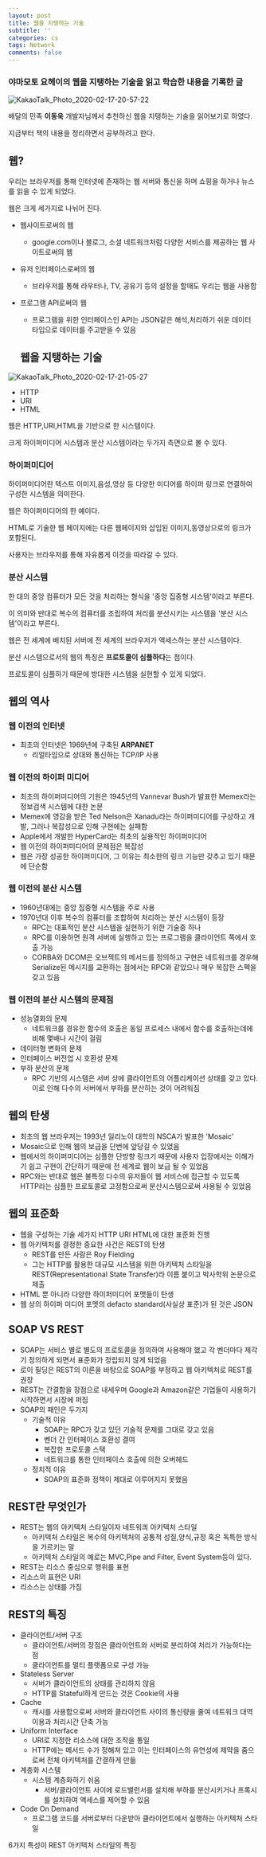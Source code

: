 ```yaml
---
layout: post
title: 웹을 지탱하는 기술
subtitle: ''
categories: cs
tags: Network
comments: false
---
```


### 야마모토 요헤이의 웹을 지탱하는 기술을 읽고 학습한 내용을 기록한 글

![KakaoTalk_Photo_2020-02-17-20-57-22](https://user-images.githubusercontent.com/43809168/74651864-238d6700-51c8-11ea-9924-3fcedb3b64e8.jpeg)

배달의 민족 **이동욱** 개발자님께서 추천하신 웹을 지탱하는 기술을 읽어보기로 하였다.

지금부터 책의 내용을 정리하면서 공부하려고 한다.

## 웹?

우리는 브라우저를 통해 인터넷에 존재하는 웹 서버와 통신을 하며 쇼핑을 하거나 뉴스를 읽을 수 있게 되었다.

웹은 크게 세가지로 나뉘어 진다.

- 웹사이트로써의 웹
  - google.com이나 블로그, 소셜 네트워크처럼 다양한 서비스를 제공하는 웹 사이트로써의 웹

- 유저 인터페이스로써의 웹
  - 브라우저를 통해 라우터나, TV, 공유기 등의 설정을 할때도 우리는 웹을 사용함

- 프로그램 API로써의 웹
  - 프로그램을 위한 인터페이스인 API는 JSON같은 해석,처리하기 쉬운 데이터 타입으로 데이터를 주고받을 수 있음

  ## 웹을 지탱하는 기술

![KakaoTalk_Photo_2020-02-17-21-05-27](https://user-images.githubusercontent.com/43809168/74652390-4c622c00-51c9-11ea-9e55-d5325d86a448.jpeg)

- HTTP
- URI
- HTML

웹은 HTTP,URI,HTML을 기반으로 한 시스템이다.

크게 하이퍼미디어 시스템과 분산 시스템이라는 두가지 측면으로 볼 수 있다.

### 하이퍼미디어

하이퍼미디어란 텍스트 이미지,음성,영상 등 다양한 미디어를 하이퍼 링크로 연결하여 구성한 시스템을 의미한다.

웹은 하이퍼미디어의 한 예이다.

HTML로 기술한 웹 페이지에는 다른 웹페이지와 삽입된 이미지,동영상으로의 링크가 포함된다.

사용자는 브라우저를 통해 자유롭게 이것을 따라갈 수 있다.

### 분산 시스템

한 대의 중앙 컴퓨터가 모든 것을 처리하는 형식을 '중앙 집중형 시스템'이라고 부른다.

이 의미와 반대로 복수의 컴퓨터를 조립하여 처리를 분산시키는 시스템을 '분산 시스템'이라고 부른다.

웹은 전 세계에 배치된 서버에 전 세계의 브라우저가 액세스하는 분산 시스템이다.

분산 시스템으로서의 웹의 특징은 **프로토콜이 심플하다**는 점이다.

프로토콜이 심플하기 때문에 방대한 시스템을 실현할 수 있게 되었다.

## 웹의 역사

### 웹 이전의 인터넷

- 최초의 인터넷은 1969년에 구축된 **ARPANET**
  - 리얼타임으로 상대와 통신하는 TCP/IP 사용

### 웹 이전의 하이퍼 미디어

- 최초의 하이퍼미디어의 기원은 1945년의 Vannevar Bush가 발표한 Memex라는 정보검색 시스템에 대한 논문
- Memex에 영감을 받은 Ted Nelson은 Xanadu라는 하이퍼미디어를 구상하고 개발, 그러나 복잡성으로 인해 구현에는 실패함
- Apple에서 개발한 HyperCard는 최초의 실용적인 하이퍼미디어
- 웹 이전의 하이퍼미디어의 문제점은 복잡성
- 웹은 가장 성공한 하이퍼미디어, 그 이유는 최소한의 링크 기능만 갖추고 있기 때문에 단순함

### 웹 이전의 분산 시스템
- 1960년대에는 중앙 집중형 시스템을 주로 사용
- 1970년대 이후 복수의 컴퓨터를 조합하여 처리하는 분산 시스템이 등장
  - RPC는 대표적인 분산 시스템을 실현하기 위한 기술중 하나
  - RPC를 이용하면 원격 서버에 실행하고 있는 프로그램을 클라이언트 쪽에서 호출 가능
  - CORBA와 DCOM은 오브젝트의 메서드를 정의하고 구현은 네트워크를 경우해 Serialize된 메시지를 교환하는 점에서는 RPC와 같았으나 매우 복잡한 스펙을 갖고 있음

### 웹 이전의 분산 시스템의 문제점

- 성능열화의 문제
  - 네트워크를 경유한 함수의 호출은 동일 프로세스 내에서 함수를 호출하는데에 비해 몇배나 시간이 걸림
- 데이터형 변화의 문제
- 인터페이스 버전업 시 호환성 문제
- 부하 분산의 문제
  - RPC 기반의 시스템은 서버 상에 클라이언트의 어플리케이션 상태를 갖고 있다. 이로 인해 다수의 서버에서 부하를 분산하는 것이 어려워짐

## 웹의 탄생

- 최초의 웹 브라우저는 1993년 일리노이 대학의 NSCA가 발표한 'Mosaic'
- Mosaic으로 인해 웹의 보급을 단번에 앞당길 수 있었음
- 웹에서의 하이퍼미디어는 심플한 단방향 링크기 때문에 사용자 입장에서는 이해가기 쉽고 구현이 간단하기 때문에 전 세계로 웹이 보급 될 수 있었음
- RPC와는 반대로 웹은 불특정 다수의 유저들이 웹 서비스에 접근할 수 있도록 HTTP라는 심플한 프로토콜로 고정함으로써 분산시스템으로써 사용될 수 있었음

## 웹의 표준화

- 웹을 구성하는 기술 세가지 HTTP URI HTML에 대한 표준화 진행
- 웹 아키텍처를 결정한 중요한 사건은 REST의 탄생
  - REST를 만든 사람은 Roy Fielding
  - 그는 HTTP를 활용한 대규모 시스템을 위한 아키텍처 스타일을 REST(Representational State Transfer)라 이름 붙이고 박사학위 논문으로 제출
- HTML 뿐 아니라 다양한 하이퍼미디어 포맷들이 탄생
- 웹 상의 하이퍼 미디어 포멧의 defacto standard(사실상 표준)가 된 것은 JSON

## SOAP VS REST

- SOAP는 서비스 별로 별도의 프로토콜을 정의하여 사용해야 했고 각 벤더마다 제각기 정의하게 되면서 표준화가 정립되지 않게 되었음
- 로이 필딩은 REST의 이론을 바탕으로 SOAP를 부정하고 웹 아키텍처로 REST를 권장
- REST는 간결함을 장점으로 내세우며 Google과 Amazon같은 기업들이 사용하기 시작하면서 시장에 퍼짐
- SOAP의 패인은 두가지
  - 기술적 이유
    - SOAP는 RPC가 갖고 있던 기술적 문제를 그대로 갖고 있음
    - 벤더 간 인터페이스 호환성 결여
    - 복잡한 프로토콜 스택
    - 네트워크를 통한 인터페이스 호출에 의한 오버헤드
  - 정치적 이유
    - SOAP의 표준화 정책이 제대로 이루어지지 못했음
  
## REST란 무엇인가

- REST는 웹의 아키텍처 스타일이자 네트워킈 아키텍처 스타일
  - 아키텍처 스타일은 복수의 아키텍처의 공통적 성질,양식,규정 혹은 독특한 방식을 가르키는 말
  - 아키텍처 스타일의 예로는 MVC,Pipe and Filter, Event System등이 있다.
- REST는 리소스 중심으로 행위를 표현
- 리소스의 표현은 URI
- 리소스는 상태를 가짐

## REST의 특징

- 클라이언트/서버 구조
  - 클라이언트/서버의 장점은 클라이언트와 서버로 분리하여 처리가 가능하다는 점
  - 클라이언트를 멀티 플랫폼으로 구성 가능
- Stateless Server
  - 서버가 클라이언트의 상태를 관리하지 않음
  - HTTP를 Stateful하게 만드는 것은 Cookie의 사용
- Cache
  - 캐시를 사용함으로써 서버와 클라이언트 사이의 통신량을 줄여 네트워크 대역 이용과 처리시간 단축 가능
- Uniform Interface
  - URI로 지정한 리소스에 대한 조작을 통일
  - HTTP에는 메서드 수가 정해져 있고 이는 인터페이스의 유연성에 제약을 줌으로써 전체 아키텍처를 간결하게 만듦
- 계층화 시스템
  - 시스템 계층화하기 쉬움
    - 서버/클라이언트 사이에 로드밸런서를 설치해 부하를 분산시키거나 프록시를 설치하여 액세스를 제어할 수 있음
- Code On Demand
  - 프로그램 코드를 서버로부터 다운받아 클라이언트에서 실행하는 아키텍처 스타일

6가지 특성이 REST 아키텍처 스타일의 특징

